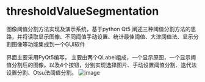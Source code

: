 # thresholdValueSegmentation
图像阈值分割方法实现及演示系统，基于python Qt5
阐述三种阈值分割方法的思路，并将读取显示图像、不同阈值手动设置、统计最佳阈值、大津阈值法、显示分割图像等功能集成到一个GUI软件

界面主要采用PyQt5编写， 主要由两个QLabel组成，一个显示原图，一个显示阈值分割后的图像。以及4个按钮，分别实现选择图片、手动设置阈值分割、迭代法设置分割、Otsu法阈值分割。
![image](https://user-images.githubusercontent.com/39619550/230754492-11bf39e4-bd5e-463c-9faf-e2d930ddd91c.png)
